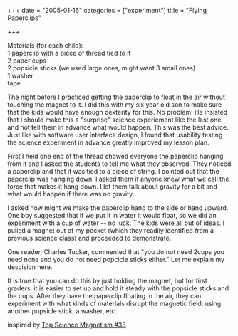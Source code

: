 +++
date = "2005-01-16"
categories = ["experiment"]
title = "Flying Paperclips"

+++


Materials (for each child):  
1 paperclip with a piece of thread tied to it  
2 paper cups  
2 popsicle sticks (we used large ones, might want 3 small ones)  
1 washer  
tape

The night before I practiced getting the paperclip to float in the air without touching the magnet to it. I did this with my six year old son to make sure that the kids would have enough dexterity for this. No problem! He insisted that I should make this a "surprise" science experiement like the last one and not tell them in advance what would happen. This was the best advice. Just like with software user interface design, I found that usability testing the science experiment in advance greatly improved my lesson plan.

First I held one end of the thread showed everyone the paperclip hanging from it and I asked the students to tell me what they observed. They noticed a paperclip and that it was tied to a piece of string. I pointed out that the paperclip was hanging down. I asked them if anyone knew what we call the force that makes it hang down. I let them talk about gravity for a bit and what would happen if there was no gravity.

I asked how might we make the paperclip hang to the side or hang upward. One boy suggested that if we put it in water it would float, so we did an experiment with a cup of water -- no luck. The kids were all out of ideas. I pulled a magnet out of my pocket (which they readily identified from a previous science class) and proceeded to demonstrate.

One reader, Charles Tucker, commented that "you do not need 2cups you need none and you do not need popcicle sticks either." Let me explain my descision here. 

It is true that you can do this by just holding the magnet, but for first graders, it is easier to set up and hold it steady with the popsicle sticks and the cups. After they have the paperclip floating in the air, they can experiment with what kinds of materials disrupt the magnetic field: using another popsicle stick, a washer, etc.

inspired by [Top Science Magnetism #33](http://www.topscience.org/magnetism2.htm)